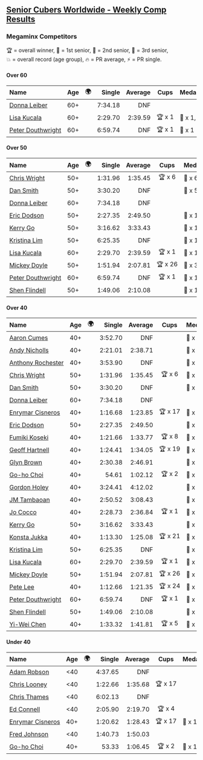 <style>table {white-space: nowrap;}</style>
<link rel="stylesheet" type="text/css" href="/scw-comp/css/flags.css" />

## [Senior Cubers Worldwide - Weekly Comp Results](/scw-comp/results/)
### Megaminx Competitors

<span style="white-space: nowrap;">🏆 = overall winner</span>, <span style="white-space: nowrap;">🥇 = 1st senior</span>, <span style="white-space: nowrap;">🥈 = 2nd senior</span>, <span style="white-space: nowrap;">🥉 = 3rd senior</span>, <span style="white-space: nowrap;">💥 = overall record (age group)</span>, <span style="white-space: nowrap;">🔥 = PR average</span>, <span style="white-space: nowrap;">⚡ = PR single</span>.

#### Over 60

| Name | Age | 🌍 | Single | Average | Cups | Medals | Achievements |
| :-- | :--: | :--: | --: | --: | :--: | :-- | :-- |
| [Donna Leiber](../../persons/donna_leiber/minx.md) | 60+ | <i class="flag flag-US" /> | 7:34.18 | DNF |  |  | 💥 x 1, ⚡ x 1 |
| [Lisa Kucala](../../persons/lisa_kucala/minx.md) | 60+ | <i class="flag flag-US" /> | 2:29.70 | 2:39.59 | 🏆 x 1 | 🥇 x 1, 🥈 x 18, 🥉 x 12 | 💥 x 7, 🔥 x 10, ⚡ x 10 |
| [Peter Douthwright](../../persons/peter_douthwright/minx.md) | 60+ | <i class="flag flag-CA" /> | 6:59.74 | DNF | 🏆 x 1 | 🥇 x 1 | 💥 x 1, ⚡ x 1 |

#### Over 50

| Name | Age | 🌍 | Single | Average | Cups | Medals | Achievements |
| :-- | :--: | :--: | --: | --: | :--: | :-- | :-- |
| [Chris Wright](../../persons/chris_wright/minx.md) | 50+ | <i class="flag flag-GB" /> | 1:31.96 | 1:35.45 | 🏆 x 6 | 🥇 x 6, 🥈 x 2 | 💥 x 7, 🔥 x 7, ⚡ x 5 |
| [Dan Smith](../../persons/dan_smith/minx.md) | 50+ | <i class="flag flag-US" /> | 3:30.20 | DNF |  | 🥈 x 5, 🥉 x 5 | ⚡ x 6 |
| [Donna Leiber](../../persons/donna_leiber/minx.md) | 60+ | <i class="flag flag-US" /> | 7:34.18 | DNF |  |  | 💥 x 1, ⚡ x 1 |
| [Eric Dodson](../../persons/eric_dodson/minx.md) | 50+ | <i class="flag flag-US" /> | 2:27.35 | 2:49.50 |  | 🥈 x 1, 🥉 x 1 | 🔥 x 2, ⚡ x 3 |
| [Kerry Go](../../persons/kerry_go/minx.md) | 50+ | <i class="flag flag-US" /> | 3:16.62 | 3:33.43 |  | 🥈 x 1, 🥉 x 1 | 🔥 x 2, ⚡ x 3 |
| [Kristina Lim](../../persons/kristina_lim/minx.md) | 50+ | <i class="flag flag-US" /> | 6:25.35 | DNF |  | 🥉 x 1 | ⚡ x 1 |
| [Lisa Kucala](../../persons/lisa_kucala/minx.md) | 60+ | <i class="flag flag-US" /> | 2:29.70 | 2:39.59 | 🏆 x 1 | 🥇 x 1, 🥈 x 18, 🥉 x 12 | 💥 x 7, 🔥 x 10, ⚡ x 10 |
| [Mickey Doyle](../../persons/mickey_doyle/minx.md) | 50+ | <i class="flag flag-US" /> | 1:51.94 | 2:07.81 | 🏆 x 26 | 🥇 x 34, 🥈 x 16, 🥉 x 4 | 🔥 x 15, ⚡ x 20 |
| [Peter Douthwright](../../persons/peter_douthwright/minx.md) | 60+ | <i class="flag flag-CA" /> | 6:59.74 | DNF | 🏆 x 1 | 🥇 x 1 | 💥 x 1, ⚡ x 1 |
| [Shen Flindell](../../persons/shen_flindell/minx.md) | 50+ | <i class="flag flag-AU" /> | 1:49.06 | 2:10.08 |  | 🥈 x 1, 🥉 x 3 | 🔥 x 5, ⚡ x 5 |

#### Over 40

| Name | Age | 🌍 | Single | Average | Cups | Medals | Achievements |
| :-- | :--: | :--: | --: | --: | :--: | :-- | :-- |
| [Aaron Cumes](../../persons/aaron_cumes/minx.md) | 40+ | <i class="flag flag-GB" /> | 3:52.70 | DNF |  | 🥉 x 4 | ⚡ x 2 |
| [Andy Nicholls](../../persons/andy_nicholls/minx.md) | 40+ | <i class="flag flag-GB" /> | 2:21.01 | 2:38.71 |  | 🥈 x 8 | 🔥 x 5, ⚡ x 4 |
| [Anthony Rochester](../../persons/anthony_rochester/minx.md) | 40+ | <i class="flag flag-AU" /> | 3:53.90 | DNF |  | 🥉 x 1 | ⚡ x 1 |
| [Chris Wright](../../persons/chris_wright/minx.md) | 50+ | <i class="flag flag-GB" /> | 1:31.96 | 1:35.45 | 🏆 x 6 | 🥇 x 6, 🥈 x 2 | 💥 x 7, 🔥 x 7, ⚡ x 5 |
| [Dan Smith](../../persons/dan_smith/minx.md) | 50+ | <i class="flag flag-US" /> | 3:30.20 | DNF |  | 🥈 x 5, 🥉 x 5 | ⚡ x 6 |
| [Donna Leiber](../../persons/donna_leiber/minx.md) | 60+ | <i class="flag flag-US" /> | 7:34.18 | DNF |  |  | 💥 x 1, ⚡ x 1 |
| [Enrymar Cisneros](../../persons/enrymar_cisneros/minx.md) | 40+ | <i class="flag flag-VE" /> | 1:16.68 | 1:23.85 | 🏆 x 17 | 🥇 x 1, 🥈 x 1 | 🔥 x 10, ⚡ x 6 |
| [Eric Dodson](../../persons/eric_dodson/minx.md) | 50+ | <i class="flag flag-US" /> | 2:27.35 | 2:49.50 |  | 🥈 x 1, 🥉 x 1 | 🔥 x 2, ⚡ x 3 |
| [Fumiki Koseki](../../persons/fumiki_koseki/minx.md) | 40+ | <i class="flag flag-JP" /> | 1:21.66 | 1:33.77 | 🏆 x 8 | 🥇 x 8, 🥈 x 13, 🥉 x 4 | 💥 x 2, 🔥 x 4, ⚡ x 1 |
| [Geoff Hartnell](../../persons/geoff_hartnell/minx.md) | 40+ | <i class="flag flag-GB" /> | 1:24.41 | 1:34.05 | 🏆 x 19 | 🥇 x 25, 🥈 x 14, 🥉 x 7 | 💥 x 5, 🔥 x 4, ⚡ x 6 |
| [Glyn Brown](../../persons/glyn_brown/minx.md) | 40+ | <i class="flag flag-GB" /> | 2:30.38 | 2:46.91 |  | 🥉 x 1 | 🔥 x 1, ⚡ x 2 |
| [Go-ho Choi](../../persons/go_ho_choi/minx.md) | 40+ | <i class="flag flag-KR" /> | 54.61 | 1:02.12 | 🏆 x 2 | 🥇 x 1 | 💥 x 2, 🔥 x 2, ⚡ x 2 |
| [Gordon Holey](../../persons/gordon_holey/minx.md) | 40+ | <i class="flag flag-US" /> | 3:24.41 | 4:12.02 |  | 🥇 x 2, 🥉 x 2 | 🔥 x 1, ⚡ x 1 |
| [JM Tambaoan](../../persons/jm_tambaoan/minx.md) | 40+ | <i class="flag flag-PH" /> | 2:50.52 | 3:08.43 |  | 🥇 x 1, 🥈 x 9, 🥉 x 7 | 🔥 x 5, ⚡ x 8 |
| [Jo Cocco](../../persons/jo_cocco/minx.md) | 40+ | <i class="flag flag-GB" /> | 2:28.73 | 2:36.84 | 🏆 x 1 | 🥇 x 3, 🥈 x 3, 🥉 x 4 | 🔥 x 5, ⚡ x 6 |
| [Kerry Go](../../persons/kerry_go/minx.md) | 50+ | <i class="flag flag-US" /> | 3:16.62 | 3:33.43 |  | 🥈 x 1, 🥉 x 1 | 🔥 x 2, ⚡ x 3 |
| [Konsta Jukka](../../persons/konsta_jukka/minx.md) | 40+ | <i class="flag flag-FI" /> | 1:13.30 | 1:25.08 | 🏆 x 21 | 🥇 x 28, 🥈 x 10, 🥉 x 1 | 💥 x 9, 🔥 x 8, ⚡ x 5 |
| [Kristina Lim](../../persons/kristina_lim/minx.md) | 50+ | <i class="flag flag-US" /> | 6:25.35 | DNF |  | 🥉 x 1 | ⚡ x 1 |
| [Lisa Kucala](../../persons/lisa_kucala/minx.md) | 60+ | <i class="flag flag-US" /> | 2:29.70 | 2:39.59 | 🏆 x 1 | 🥇 x 1, 🥈 x 18, 🥉 x 12 | 💥 x 7, 🔥 x 10, ⚡ x 10 |
| [Mickey Doyle](../../persons/mickey_doyle/minx.md) | 50+ | <i class="flag flag-US" /> | 1:51.94 | 2:07.81 | 🏆 x 26 | 🥇 x 34, 🥈 x 16, 🥉 x 4 | 🔥 x 15, ⚡ x 20 |
| [Pete Lee](../../persons/pete_lee/minx.md) | 40+ | <i class="flag flag-GB" /> | 1:12.66 | 1:21.35 | 🏆 x 24 | 🥇 x 24, 🥈 x 9 | 🔥 x 12, ⚡ x 11 |
| [Peter Douthwright](../../persons/peter_douthwright/minx.md) | 60+ | <i class="flag flag-CA" /> | 6:59.74 | DNF | 🏆 x 1 | 🥇 x 1 | 💥 x 1, ⚡ x 1 |
| [Shen Flindell](../../persons/shen_flindell/minx.md) | 50+ | <i class="flag flag-AU" /> | 1:49.06 | 2:10.08 |  | 🥈 x 1, 🥉 x 3 | 🔥 x 5, ⚡ x 5 |
| [Yi-Wei Chen](../../persons/yi_wei_chen/minx.md) | 40+ | <i class="flag flag-TW" /> | 1:33.32 | 1:41.81 | 🏆 x 5 | 🥇 x 8, 🥈 x 4, 🥉 x 4 | 🔥 x 7, ⚡ x 14 |

#### Under 40

| Name | Age | 🌍 | Single | Average | Cups | Medals | Achievements |
| :-- | :--: | :--: | --: | --: | :--: | :-- | :-- |
| [Adam Robson](../../persons/adam_robson/minx.md) | <40 | <i class="flag flag-GB" /> | 4:37.65 | DNF |  |  | ⚡ x 1 |
| [Chris Looney](../../persons/chris_looney/minx.md) | <40 | <i class="flag flag-US" /> | 1:22.66 | 1:35.68 | 🏆 x 17 |  | 🔥 x 9, ⚡ x 8 |
| [Chris Thames](../../persons/chris_thames/minx.md) | <40 | <i class="flag flag-US" /> | 6:02.13 | DNF |  |  | ⚡ x 1 |
| [Ed Connell](../../persons/ed_connell/minx.md) | <40 | <i class="flag flag-IE" /> | 2:05.90 | 2:19.70 | 🏆 x 4 |  | 🔥 x 2, ⚡ x 3 |
| [Enrymar Cisneros](../../persons/enrymar_cisneros/minx.md) | 40+ | <i class="flag flag-VE" /> | 1:20.62 | 1:28.43 | 🏆 x 17 | 🥇 x 1, 🥈 x 1 | 🔥 x 10, ⚡ x 6 |
| [Fred Johnson](../../persons/fred_johnson/minx.md) | <40 | <i class="flag flag-US" /> | 1:40.73 | 1:50.03 |  |  | 🔥 x 3, ⚡ x 2 |
| [Go-ho Choi](../../persons/go_ho_choi/minx.md) | 40+ | <i class="flag flag-KR" /> | 53.33 | 1:06.45 | 🏆 x 2 | 🥇 x 1 | 💥 x 2, 🔥 x 2, ⚡ x 2 |


<!-- Global site tag (gtag.js) - Google Analytics -->
<script async src="https://www.googletagmanager.com/gtag/js?id=UA-86348435-3"></script>
<script>window.dataLayer = window.dataLayer || []; function gtag() {dataLayer.push(arguments);} gtag('js', new Date()); gtag('config', 'UA-86348435-3');</script>
